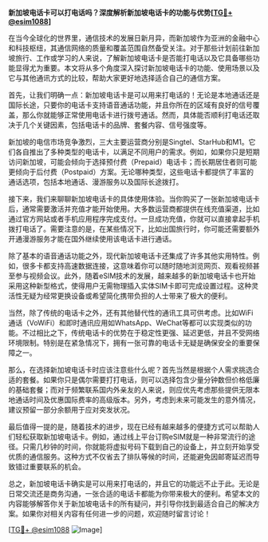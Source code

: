**新加坡电话卡可以打电话吗？深度解析新加坡电话卡的功能与优势[[TG💪+ @esim1088](https://t.me/s/esim1088)]**

在当今全球化的世界里，通信技术的发展日新月异，而新加坡作为亚洲的金融中心和科技枢纽，其通信网络的质量和覆盖范围自然备受关注。对于那些计划前往新加坡旅行、工作或学习的人来说，了解新加坡电话卡是否能打电话以及它具备哪些功能显得尤为重要。本文将从多个角度深入探讨新加坡电话卡的功能、使用场景以及它与其他通讯方式的比较，帮助大家更好地选择适合自己的通信方案。

首先，让我们明确一点：新加坡电话卡是可以用来打电话的！无论是本地通话还是国际长途，只要你的电话卡支持语音通话功能，并且你所在的区域有良好的信号覆盖，那么你就能够正常使用电话卡进行拨号通话。然而，具体能否顺利打电话还取决于几个关键因素，包括电话卡的品牌、套餐内容、信号强度等。

新加坡的电信市场竞争激烈，三大主要运营商分别是Singtel、StarHub和M1。它们各自推出了多种类型的电话卡，以满足不同用户的需求。例如，如果你只是短期访问新加坡，可能会倾向于选择预付费（Prepaid）电话卡；而长期居住者则可能更倾向于后付费（Postpaid）方案。无论哪种类型，这些电话卡都提供了丰富的通话选项，包括本地通话、漫游服务以及国际长途拨打。

接下来，我们来聊聊新加坡电话卡的具体使用体验。当你购买了一张新加坡电话卡后，通常需要激活并充值才能开始使用。大多数运营商都提供在线充值渠道，比如通过官方网站或者手机应用程序完成支付。一旦成功充值，你就可以直接拿起手机拨打电话了。需要注意的是，在某些情况下，比如出国旅行时，你可能还需要额外开通漫游服务才能在国外继续使用该电话卡进行通话。

除了基本的语音通话功能之外，现代新加坡电话卡还集成了许多其他实用特性。例如，很多卡都支持高速数据连接，这意味着你可以随时随地浏览网页、观看视频甚至参与视频会议。此外，随着eSIM技术的发展，越来越多的新加坡电话卡也开始采用这种新型格式，使得用户无需物理插入实体SIM卡即可完成设置过程。这种灵活性无疑为经常更换设备或希望简化携带负担的人士带来了极大的便利。

当然，除了传统的电话卡之外，还有其他替代性的通讯工具可供考虑。比如WiFi通话（VoWiFi）和即时通讯应用如WhatsApp、WeChat等都可以实现类似的功能。不过相比之下，传统电话卡的优势在于稳定性更强、延迟更低，并且不受网络环境限制。特别是在紧急情况下，拥有一张可靠的电话卡无疑是确保安全的重要保障之一。

那么，在选择新加坡电话卡时应该注意些什么呢？首先当然是根据个人需求挑选合适的套餐。如果你只是偶尔需要打打电话，则可以选择包含少量分钟数但价格低廉的基础套餐；而对于频繁联系国内外亲友的人来说，则应优先考虑那些提供无限本地通话时间及优惠国际费率的高级版本。另外，考虑到未来可能发生的意外情况，建议预留一部分余额用于应对突发状况。

最后值得一提的是，随着技术的进步，现在已经有越来越多的便捷方式可以帮助人们轻松获取新加坡电话卡。例如，通过线上平台订购eSIM就是一种非常流行的途径。只需几秒钟的时间，你就能将虚拟号码下载到自己的设备上，并立刻开始享受优质的通信服务。这种方式不仅省去了排队等候的时间，还能避免因邮寄延迟而导致错过重要联系的机会。

总之，新加坡电话卡确实是可以用来打电话的，并且它的功能远不止于此。无论是日常交流还是商务沟通，一张合适的电话卡都能为你带来极大的便利。希望本文的内容能够解答你关于新加坡电话卡的所有疑问，并引导你找到最适合自己的解决方案。如果你对相关内容有任何进一步的问题，欢迎随时留言讨论！

[[TG💪+ @esim1088](https://t.me/s/esim1088) ![Image](https://i.postimg.cc/4NQfJmqS/Snipaste-2025-05-13-00-14-12.png)]